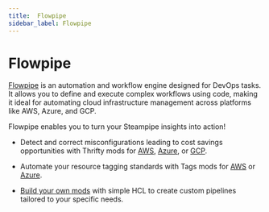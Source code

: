 ```yaml
---
title:  Flowpipe
sidebar_label: Flowpipe
---
```


# Flowpipe

[Flowpipe](https://flowpipe.io/) is an automation and workflow engine designed for DevOps tasks. It allows you to define and execute complex workflows using code, making it ideal for automating cloud infrastructure management across platforms like AWS, Azure, and GCP.

Flowpipe enables you to turn your Steampipe insights into action!

- Detect and correct misconfigurations leading to cost savings opportunities with Thrifty mods for [AWS](https://hub.flowpipe.io/mods/turbot/aws_thrifty), [Azure](https://hub.flowpipe.io/mods/turbot/azure_thrifty), or [GCP](https://hub.flowpipe.io/mods/turbot/gcp_thrifty). 

- Automate your resource tagging standards with Tags mods for [AWS](https://hub.flowpipe.io/mods/turbot/aws_tags) or [Azure](https://hub.flowpipe.io/mods/turbot/azure_tags).

- [Build your own mods](https://flowpipe.io/docs/build) with simple HCL to create custom pipelines tailored to your specific needs.